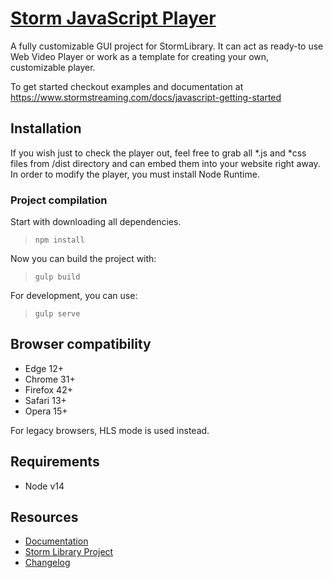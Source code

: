 # [Storm JavaScript Player](http://stormstreaming.com/)

A fully customizable GUI project for StormLibrary. It can act as ready-to use Web Video Player or work as a template for creating your own, customizable player.

To get started checkout examples and documentation at https://www.stormstreaming.com/docs/javascript-getting-started

## Installation

If you wish just to check the player out, feel free to grab all *.js and *css files from /dist directory and can embed them into your website right away. 
In order to modify the player, you must install Node Runtime.  

### Project compilation

Start with downloading all dependencies.
> `npm install`

Now you can build the project with:
> `gulp build`

For development, you can use:
> `gulp serve`

Browser compatibility
---------------------
* Edge 12+
* Chrome 31+
* Firefox 42+
* Safari 13+
* Opera 15+

For legacy browsers, HLS mode is used instead.

## Requirements

- Node v14

## Resources

- [Documentation](https://www.stormstreaming.com/docs)
- [Storm Library Project](https://github.com/StormStreaming/stormlibrary-js)
- [Changelog](CHANGELOG.md)